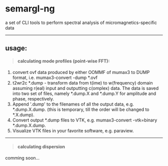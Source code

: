 # semargl-ng
a set of CLI tools to perform spectral analysis of micromagnetics-specific data
___

## usage:</h3>

> #### calculating mode profiles (point-wise FFT):

1. convert ovf data produced by either OOMMF of mumax3 to DUMP format, i.e. mumax3-convert -dump *.ovf
2. t2wr2c *.dump - transform data from t(ime) to w(frequency) domain assuming r(eal) input and outputting c(omplex) data. The data is saved into two set of files, namely *.dump.X and *.dump.Y for amplitude and phase, respectively.
3. Append '.dump' to the filenames of all the output data, e.g. *.dump.X.dump. (this is temporary, till the order will be changed to *.X.dump).
4. Convert output *.dump files to VTK, e.g. mumax3-convert -vtk=binary *.dump.X.dump.
5. Visualize VTK files in your favorite software, e.g. paraview.

<hr>

> #### calculating dispersion

comming soon...
